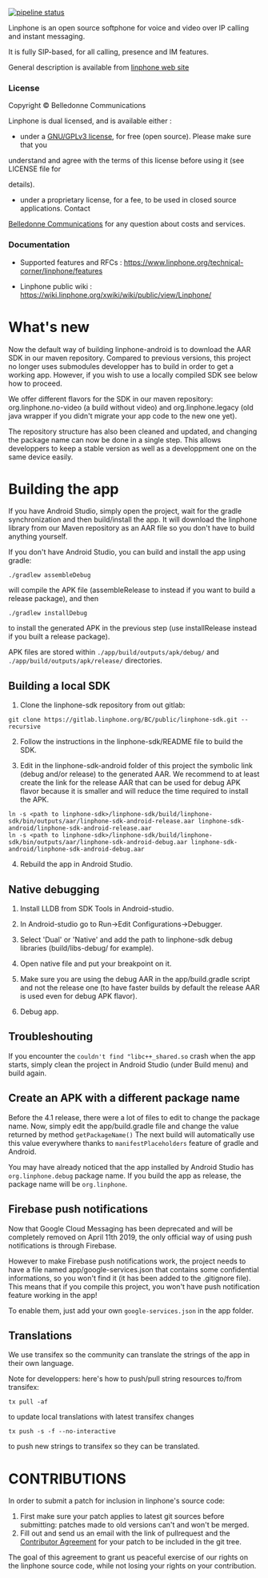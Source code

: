 
[![pipeline status](https://gitlab.linphone.org/BC/public/linphone-android/badges/master/pipeline.svg)](https://gitlab.linphone.org/BC/public/linphone-android/commits/master)


Linphone is an open source softphone for voice and video over IP calling and instant messaging.

It is fully SIP-based, for all calling, presence and IM features.

General description is available from [linphone web site](https://www.linphone.org/technical-corner/linphone)

### License

Copyright © Belledonne Communications

Linphone is dual licensed, and is available either :

 - under a [GNU/GPLv3 license](https://www.gnu.org/licenses/gpl-3.0.en.html), for free (open source). Please make sure that you

understand and agree with the terms of this license before using it (see LICENSE file for

details).

 - under a proprietary license, for a fee, to be used in closed source applications. Contact

[Belledonne Communications](https://www.linphone.org/contact) for any question about costs and services.

### Documentation

- Supported features and RFCs : https://www.linphone.org/technical-corner/linphone/features

- Linphone public wiki : https://wiki.linphone.org/xwiki/wiki/public/view/Linphone/

# What's new

Now the default way of building linphone-android is to download the AAR SDK in our maven repository.
Compared to previous versions, this project no longer uses submodules developper has to build in order to get a working app.
However, if you wish to use a locally compiled SDK see below how to proceed.

We offer different flavors for the SDK in our maven repository: org.linphone.no-video (a build without video) and org.linphone.legacy (old java wrapper if you didn't migrate your app code to the new one yet).

The repository structure has also been cleaned and updated, and changing the package name can now be done in a single step.
This allows developpers to keep a stable version as well as a developpment one on the same device easily.

# Building the app

If you have Android Studio, simply open the project, wait for the gradle synchronization and then build/install the app.
It will download the linphone library from our Maven repository as an AAR file so you don't have to build anything yourself.

If you don't have Android Studio, you can build and install the app using gradle:
```
./gradlew assembleDebug
```
will compile the APK file (assembleRelease to instead if you want to build a release package), and then
```
./gradlew installDebug
```
to install the generated APK in the previous step (use installRelease instead if you built a release package).

APK files are stored within ```./app/build/outputs/apk/debug/``` and ```./app/build/outputs/apk/release/``` directories.

## Building a local SDK

1. Clone the linphone-sdk repository from out gitlab:
```
git clone https://gitlab.linphone.org/BC/public/linphone-sdk.git --recursive
```

2. Follow the instructions in the linphone-sdk/README file to build the SDK.

3. Edit in the linphone-sdk-android folder of this project the symbolic link (debug and/or release) to the generated AAR.
We recommend to at least create the link for the release AAR that can be used for debug APK flavor because it is smaller and will reduce the time required to install the APK.
```
ln -s <path to linphone-sdk>/linphone-sdk/build/linphone-sdk/bin/outputs/aar/linphone-sdk-android-release.aar linphone-sdk-android/linphone-sdk-android-release.aar
ln -s <path to linphone-sdk>/linphone-sdk/build/linphone-sdk/bin/outputs/aar/linphone-sdk-android-debug.aar linphone-sdk-android/linphone-sdk-android-debug.aar
```

4. Rebuild the app in Android Studio.

## Native debugging

1. Install LLDB from SDK Tools in Android-studio.

2. In Android-studio go to Run->Edit Configurations->Debugger.

3. Select 'Dual' or 'Native' and add the path to linphone-sdk debug libraries (build/libs-debug/ for example).

4. Open native file and put your breakpoint on it.

5. Make sure you are using the debug AAR in the app/build.gradle script and not the release one (to have faster builds by default the release AAR is used even for debug APK flavor).

6. Debug app.

## Troubleshouting

If you encounter the `couldn't find "libc++_shared.so` crash when the app starts, simply clean the project in Android Studio (under Build menu) and build again.

## Create an APK with a different package name

Before the 4.1 release, there were a lot of files to edit to change the package name.
Now, simply edit the app/build.gradle file and change the value returned by method ```getPackageName()```
The next build will automatically use this value everywhere thanks to ```manifestPlaceholders``` feature of gradle and Android.

You may have already noticed that the app installed by Android Studio has ```org.linphone.debug``` package name.
If you build the app as release, the package name will be ```org.linphone```.

## Firebase push notifications

Now that Google Cloud Messaging has been deprecated and will be completely removed on April 11th 2019, the only official way of using push notifications is through Firebase.

However to make Firebase push notifications work, the project needs to have a file named app/google-services.json that contains some confidential informations, so you won't find it (it has been added to the .gitignore file).
This means that if you compile this project, you won't have push notification feature working in the app!

To enable them, just add your own ```google-services.json``` in the app folder.

## Translations

We use transifex so the community can translate the strings of the app in their own language.

Note for developpers: here's how to push/pull string resources to/from transifex:
```
tx pull -af
```
to update local translations with latest transifex changes
```
tx push -s -f --no-interactive
```
to push new strings to transifex so they can be translated.

# CONTRIBUTIONS

In order to submit a patch for inclusion in linphone's source code:

1. First make sure your patch applies to latest git sources before submitting: patches made to old versions can't and won't be merged.
2. Fill out and send us an email with the link of pullrequest and the [Contributor Agreement](http://www.belledonne-communications.com/downloads/Belledonne_communications_CA.pdf) for your patch to be included in the git tree.

The goal of this agreement to grant us peaceful exercise of our rights on the linphone source code, while not losing your rights on your contribution.
